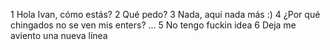 1 Hola Ivan, cómo estás?
2 Qué pedo?
3 Nada, aquí nada más :)
4 ¿Por qué chingados no se ven mis enters? ...
5 No tengo fuckin idea
6 Deja me aviento una nueva línea 
